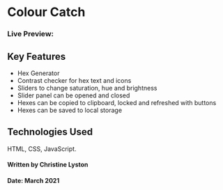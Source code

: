 # Colour Catch


### Live Preview: 

## Key Features
- Hex Generator
- Contrast checker for hex text and icons
- Sliders to change saturation, hue and brightness
- Slider panel can be opened and closed
- Hexes can be copied to clipboard, locked and refreshed with buttons
- Hexes can be saved to local storage

## Technologies Used
HTML, CSS, JavaScript.

#### Written by Christine Lyston
#### Date: March 2021